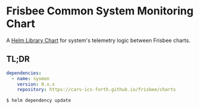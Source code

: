 # Frisbee Common System Monitoring Chart

A [Helm Library Chart](https://helm.sh/docs/topics/library_charts/#helm) for system's telemetry logic between Frisbee charts.

## TL;DR

```yaml
dependencies:
  - name: sysmon
    version: 0.x.x
    repository: https://carv-ics-forth.github.io/frisbee/charts
```

```bash
$ helm dependency update
```
